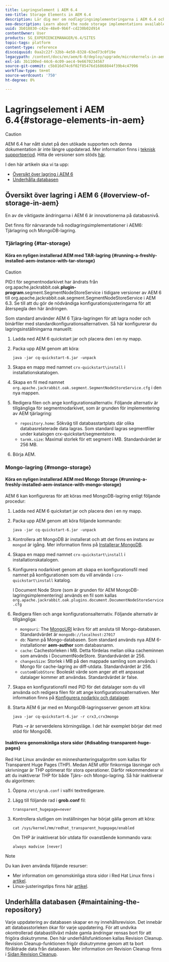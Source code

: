 ```yaml
---
title: Lagringselement i AEM 6.4
seo-title: Storage Elements in AEM 6.4
description: Lär dig mer om nodlagringsimplementeringarna i AEM 6.4 och hur du underhåller databasen.
seo-description: Learn about the node storage implementations available in AEM 6.4 and how to maintain the repository.
uuid: 3b018830-c42e-48e0-9b6f-cd230b02d914
contentOwner: User
products: SG_EXPERIENCEMANAGER/6.4/SITES
topic-tags: platform
content-type: reference
discoiquuid: 0aa2c22f-32bb-4e50-8328-63ed73c0f19e
legacypath: /content/docs/en/aem/6-0/deploy/upgrade/microkernels-in-aem-6-0
exl-id: 3b1100ed-44c6-4c09-aec4-9e6670234567
source-git-commit: c5b816d74c6f02f85476d16868844f39b4c47996
workflow-type: tm+mt
source-wordcount: '750'
ht-degree: 0%

---
```


# Lagringselement i AEM 6.4{#storage-elements-in-aem}

>[!CAUTION]
>
>AEM 6.4 har nått slutet på den utökade supporten och denna dokumentation är inte längre uppdaterad. Mer information finns i [teknisk supportperiod](https://helpx.adobe.com/support/programs/eol-matrix.html). Hitta de versioner som stöds [här](https://experienceleague.adobe.com/docs/).

I den här artikeln ska vi ta upp:

* [Översikt över lagring i AEM 6](/help/sites-deploying/storage-elements-in-aem-6.md#overview-of-storage-in-aem)
* [Underhålla databasen](/help/sites-deploying/storage-elements-in-aem-6.md#maintaining-the-repository)

## Översikt över lagring i AEM 6 {#overview-of-storage-in-aem}

En av de viktigaste ändringarna i AEM 6 är innovationerna på databasnivå.

Det finns för närvarande två nodlagringsimplementationer i AEM6: Tjärlagring och MongoDB-lagring.

### Tjärlagring {#tar-storage}

#### Köra en nyligen installerad AEM med TAR-lagring {#running-a-freshly-installed-aem-instance-with-tar-storage}

>[!CAUTION]
>
>PID:t för segmentnodarkivet har ändrats från org.apache.jackrabbit.oak.**plugin-program**.segment.SegmentNodeStoreService i tidigare versioner av AEM 6 till org.apache.jackrabbit.oak.segment.SegmentNodeStoreService i AEM 6.3. Se till att du gör de nödvändiga konfigurationsjusteringarna för att återspegla den här ändringen.

Som standard använder AEM 6 Tjära-lagringen för att lagra noder och binärfiler med standardkonfigurationsalternativen. Så här konfigurerar du lagringsinställningarna manuellt:

1. Ladda ned AEM 6 quickstart jar och placera den i en ny mapp.
1. Packa upp AEM genom att köra:

   `java -jar cq-quickstart-6.jar -unpack`

1. Skapa en mapp med namnet `crx-quickstart\install` i installationskatalogen.

1. Skapa en fil med namnet `org.apache.jackrabbit.oak.segment.SegmentNodeStoreService.cfg` i den nya mappen.

1. Redigera filen och ange konfigurationsalternativ. Följande alternativ är tillgängliga för segmentnodarkivet, som är grunden för implementering av AEM tjärlagring:

   * `repository.home`: Sökväg till databasstartplats där olika databasrelaterade data lagras. Som standard lagras segmentfiler under katalogen crx-quickstart/segmentstore.
   * `tarmk.size`: Maximal storlek för ett segment i MB. Standardvärdet är 256 MB.

1. Börja AEM.

### Mongo-lagring {#mongo-storage}

#### Köra en nyligen installerad AEM med Mongo Storage {#running-a-freshly-installed-aem-instance-with-mongo-storage}

AEM 6 kan konfigureras för att köras med MongoDB-lagring enligt följande procedur:

1. Ladda ned AEM 6 quickstart jar och placera den i en ny mapp.
1. Packa upp AEM genom att köra följande kommando:

   `java -jar cq-quickstart-6.jar -unpack`

1. Kontrollera att MongoDB är installerat och att det finns en instans av `mongod` är igång. Mer information finns på [Installerar MongoDB](https://docs.mongodb.org/manual/installation/).
1. Skapa en mapp med namnet `crx-quickstart\install` i installationskatalogen.
1. Konfigurera nodarkivet genom att skapa en konfigurationsfil med namnet på konfigurationen som du vill använda i `crx-quickstart\install` katalog.

   I Document Node Store (som är grunden för AEM MongoDB-lagringsimplementering) används en fil som kallas `org.apache.jackrabbit.oak.plugins.document.DocumentNodeStoreService.cfg`

1. Redigera filen och ange konfigurationsalternativ. Följande alternativ är tillgängliga:

   * `mongouri`: The [MongoURI](https://docs.mongodb.org/manual/reference/connection-string/) krävs för att ansluta till Mongo-databasen. Standardvärdet är `mongodb://localhost:27017`
   * `db`: Namn på Mongo-databasen. Som standard används nya AEM 6-installationer **aem-author** som databasnamn.
   * `cache`: Cachestorleken i MB. Detta fördelas mellan olika cacheminnen som används i DocumentNodeStore. Standardvärdet är 256.
   * `changesSize`: Storlek i MB på den mappade samling som används i Mongo för cache-lagring av diff-utdata. Standardvärdet är 256.
   * `customBlobStore`: Booleskt värde som anger att ett anpassat datalager kommer att användas. Standardvärdet är false.

1. Skapa en konfigurationsfil med PID för det datalager som du vill använda och redigera filen för att ange konfigurationsalternativen. Mer information finns på [Konfigurera nodarkiv och datalager](/help/sites-deploying/data-store-config.md).

1. Starta AEM 6 jar med en MongoDB-lagringsserver genom att köra:

   ```shell
   java -jar cq-quickstart-6.jar -r crx3,crx3mongo
   ```

   Plats **`-r`** är serverdelens körningsläge. I det här exemplet börjar det med stöd för MongoDB.

#### Inaktivera genomskinliga stora sidor {#disabling-transparent-huge-pages}

Red Hat Linux använder en minneshanteringsalgoritm som kallas för Transparent Huge Pages (THP). Medan AEM utför finkorniga läsningar och skrivningar är THP optimerat för stora operationer. Därför rekommenderar vi att du inaktiverar THP för både Tjärs- och Mongo-lagring. Så här inaktiverar du algoritmen:

1. Öppna `/etc/grub.conf` i valfri textredigerare.
1. Lägg till följande rad i **grob.conf** fil:

   ```
   transparent_hugepage=never
   ```

1. Kontrollera slutligen om inställningen har börjat gälla genom att köra:

   ```
   cat /sys/kernel/mm/redhat_transparent_hugepage/enabled
   ```

   Om THP är inaktiverat bör utdata för ovanstående kommando vara:

   ```
   always madvise [never]
   ```

>[!NOTE]
>
>Du kan även använda följande resurser:
>
>* Mer information om genomskinliga stora sidor i Red Hat Linux finns i [artikel](https://access.redhat.com/solutions/46111).
>* Linux-justeringstips finns här [artikel](https://helpx.adobe.com/experience-manager/kb/performance-tuning-tips.html).
>


## Underhålla databasen {#maintaining-the-repository}

Varje uppdatering av databasen skapar en ny innehållsrevision. Det innebär att databasstorleken ökar för varje uppdatering. För att undvika okontrollerad databastillväxt måste gamla ändringar rensas bort för att frigöra diskutrymme. Den här underhållsfunktionen kallas Revision Cleanup. Revision Cleanup-funktionen frigör diskutrymme genom att ta bort föråldrade data från databasen. Mer information om Revision Cleanup finns i [Sidan Revision Cleanup](/help/sites-deploying/revision-cleanup.md).
